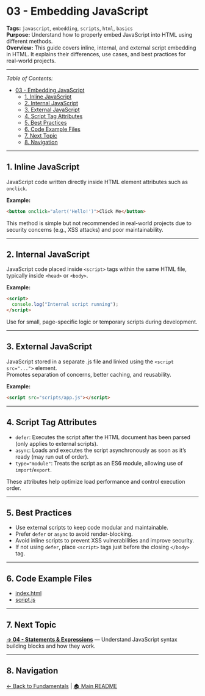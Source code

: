 # 03 - Embedding JavaScript

**Tags:** `javascript`, `embedding`, `scripts`, `html`, `basics`  
**Purpose:** Understand how to properly embed JavaScript into HTML using different methods.  
**Overview:** This guide covers inline, internal, and external script embedding in HTML. It explains their differences, use cases, and best practices for real-world projects.

---

_Table of Contents:_

- [03 - Embedding JavaScript](#03---embedding-javascript)
  - [1. Inline JavaScript](#1-inline-javascript)
  - [2. Internal JavaScript](#2-internal-javascript)
  - [3. External JavaScript](#3-external-javascript)
  - [4. Script Tag Attributes](#4-script-tag-attributes)
  - [5. Best Practices](#5-best-practices)
  - [6. Code Example Files](#6-code-example-files)
  - [7. Next Topic](#7-next-topic)
  - [8. Navigation](#8-navigation)

---

## 1. Inline JavaScript

JavaScript code written directly inside HTML element attributes such as `onclick`.

**Example:**

```html
<button onclick="alert('Hello!')">Click Me</button>
```

This method is simple but not recommended in real-world projects due to security concerns (e.g., XSS attacks) and poor maintainability.

---

## 2. Internal JavaScript

JavaScript code placed inside `<script>` tags within the same HTML file, typically inside `<head>` or `<body>`.

**Example:**

```html
<script>
  console.log("Internal script running");
</script>
```

Use for small, page-specific logic or temporary scripts during development.

---

## 3. External JavaScript

JavaScript stored in a separate .js file and linked using the `<script src="...">` element.  
Promotes separation of concerns, better caching, and reusability.

**Example:**

```html
<script src="scripts/app.js"></script>
```

---

## 4. Script Tag Attributes

- `defer`: Executes the script after the HTML document has been parsed (only applies to external scripts).  
- `async`: Loads and executes the script asynchronously as soon as it’s ready (may run out of order).  
- `type="module"`: Treats the script as an ES6 module, allowing use of `import`/`export`.

These attributes help optimize load performance and control execution order.

---

## 5. Best Practices

- Use external scripts to keep code modular and maintainable.  
- Prefer `defer` or `async` to avoid render-blocking.  
- Avoid inline scripts to prevent XSS vulnerabilities and improve security.  
- If not using `defer`, place `<script>` tags just before the closing `</body>` tag.

---

## 6. Code Example Files

- [index.html](index.html)  
- [script.js](script.js)

---

## 7. Next Topic

**[→ 04 - Statements & Expressions](../04-statements-expressions/README.md)** — Understand JavaScript syntax building blocks and how they work.

---

## 8. Navigation

[← Back to Fundamentals](../README.md) | [🏠 Main README](../../README.md)
